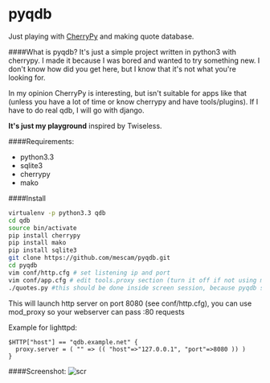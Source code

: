 pyqdb
===========

Just playing with [CherryPy](http://cherrypy.org) and making quote database.

####What is pyqdb?
It's just a simple project written in python3 with cherrypy. I made it because I was bored and wanted to
try something new. I don't know how did you get here, but I know that it's not what you're looking for.

In my opinion CherryPy is interesting, but isn't suitable for apps like that (unless you have a lot of time or know
cherrypy and have tools/plugins). If I have to do real qdb, I will go with django.

**It's just my playground** inspired by Twiseless.

####Requirements:
- python3.3
- sqlite3
- cherrypy
- mako

####Install
````bash
virtualenv -p python3.3 qdb
cd qdb
source bin/activate
pip install cherrypy
pip install mako
pip install sqlite3
git clone https://github.com/mescam/pyqdb.git
cd pyqdb
vim conf/http.cfg # set listening ip and port
vim conf/app.cfg # edit tools.proxy section (turn it off if not using mod_proxy)
./quotes.py #this should be done inside screen session, because pyqdb still lacks 'run in background' mode.
````
This will launch http server on port 8080 (see conf/http.cfg), you can use mod_proxy so your webserver can pass :80 requests

Example for lighttpd:
````
$HTTP["host"] == "qdb.example.net" {
  proxy.server = ( "" => (( "host"=>"127.0.0.1", "port"=>8080 )) )
}
````
####Screenshot:
![scr](http://dev.mescam.pl/Screenshots/qdb-github.png "pyqdb")

